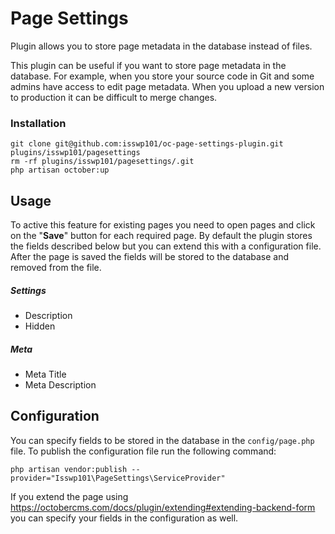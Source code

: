 # Page Settings

Plugin allows you to store page metadata in the database instead of files.

This plugin can be useful if you want to store page metadata in the database.
For example, when you store your source code in Git and some admins have access to edit page metadata.
When you upload a new version to production it can be difficult to merge changes.

### Installation

```
git clone git@github.com:isswp101/oc-page-settings-plugin.git plugins/isswp101/pagesettings
rm -rf plugins/isswp101/pagesettings/.git
php artisan october:up
```

## Usage

To active this feature for existing pages you need to open pages and click on the "**Save**" button for each required page.
By default the plugin stores the fields described below but you can extend this with a configuration file.
After the page is saved the fields will be stored to the database and removed from the file.

##### Settings

* Description
* Hidden

##### Meta

* Meta Title
* Meta Description

## Configuration

You can specify fields to be stored in the database in the `config/page.php` file.
To publish the configuration file run the following command:

```
php artisan vendor:publish --provider="Isswp101\PageSettings\ServiceProvider"
```

If you extend the page using https://octobercms.com/docs/plugin/extending#extending-backend-form
you can specify your fields in the configuration as well.